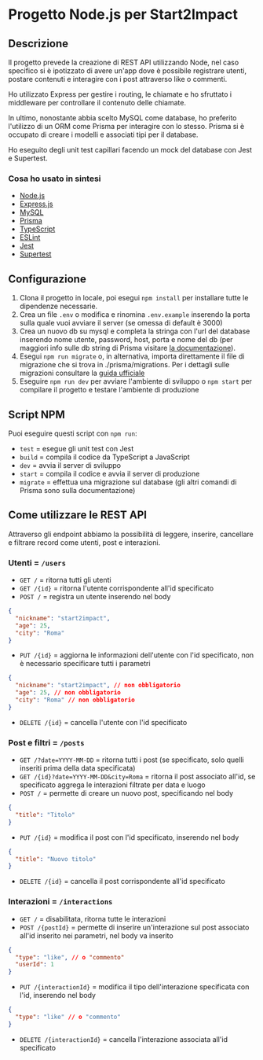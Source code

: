 # Progetto Node.js per Start2Impact

## Descrizione

Il progetto prevede la creazione di REST API utilizzando Node, nel caso specifico si è ipotizzato di avere un'app dove è possibile registrare utenti, postare contenuti e interagire con i post attraverso like o commenti.

Ho utilizzato Express per gestire i routing, le chiamate e ho sfruttato i middleware per controllare il contenuto delle chiamate.

In ultimo, nonostante abbia scelto MySQL come database, ho preferito l'utilizzo di un ORM come Prisma per interagire con lo stesso. Prisma si è occupato di creare i modelli e associati tipi per il database.

Ho eseguito degli unit test capillari facendo un mock del database con Jest e Supertest.

### Cosa ho usato in sintesi

- [Node.js](https://nodejs.org/en/)
- [Express.js](https://expressjs.com/it/)
- [MySQL](https://www.mysql.com/it/)
- [Prisma](https://www.prisma.io/)
- [TypeScript](https://www.typescriptlang.org/)
- [ESLint](https://eslint.org/)
- [Jest](https://jestjs.io/)
- [Supertest](https://www.npmjs.com/package/supertest?ref=hackernoon.com)

## Configurazione

1. Clona il progetto in locale, poi esegui `npm install` per installare tutte le dipendenze necessarie.
2. Crea un file `.env` o modifica e rinomina `.env.example` inserendo la porta sulla quale vuoi avviare il server (se omessa di default è 3000)
3. Crea un nuovo db su mysql e completa la stringa con l'url del database inserendo nome utente, password, host, porta e nome del db (per maggiori info sulle db string di Prisma visitare [la documentazione](https://pris.ly/d/connection-strings)).
4. Esegui `npm run migrate` o, in alternativa, importa direttamente il file di migrazione che si trova in ./prisma/migrations. Per i dettagli sulle migrazioni consultare la [guida ufficiale](https://www.prisma.io/docs/getting-started/setup-prisma/start-from-scratch/relational-databases/using-prisma-migrate-node-mysql)
5. Eseguire `npm run dev` per avviare l'ambiente di sviluppo o `npm start` per compilare il progetto e testare l'ambiente di produzione

## Script NPM

Puoi eseguire questi script con `npm run`:

- `test` = esegue gli unit test con Jest
- `build` = compila il codice da TypeScript a JavaScript
- `dev` = avvia il server di sviluppo
- `start` = compila il codice e avvia il server di produzione
- `migrate` = effettua una migrazione sul database (gli altri comandi di Prisma sono sulla documentazione)

## Come utilizzare le REST API

Attraverso gli endpoint abbiamo la possibilità di leggere, inserire, cancellare e filtrare record come utenti, post e interazioni.

### Utenti = `/users`

- `GET /` = ritorna tutti gli utenti
- `GET /{id}` = ritorna l'utente corrispondente all'id specificato
- `POST /` = registra un utente inserendo nel body

```json
{
  "nickname": "start2impact",
  "age": 25,
  "city": "Roma"
}
```

- `PUT /{id}` = aggiorna le informazioni dell'utente con l'id specificato, non è necessario specificare tutti i parametri

```json
{
  "nickname": "start2impact", // non obbligatorio
  "age": 25, // non obbligatorio
  "city": "Roma" // non obbligatorio
}
```

- `DELETE /{id}` = cancella l'utente con l'id specificato

### Post e filtri = `/posts`

- `GET /?date=YYYY-MM-DD` = ritorna tutti i post (se specificato, solo quelli inseriti prima della data specificata)
- `GET /{id}?date=YYYY-MM-DD&city=Roma` = ritorna il post associato all'id, se specificato aggrega le interazioni filtrate per data e luogo
- `POST /` = permette di creare un nuovo post, specificando nel body

```json
{
  "title": "Titolo"
}
```

- `PUT /{id}` = modifica il post con l'id specificato, inserendo nel body

```json
{
  "title": "Nuovo titolo"
}
```

- `DELETE /{id}` = cancella il post corrispondente all'id specificato

### Interazioni = `/interactions`

- `GET /` = disabilitata, ritorna tutte le interazioni
- `POST /{postId}` = permette di inserire un'interazione sul post associato all'id inserito nei parametri, nel body va inserito

```json
{
  "type": "like", // o "commento"
  "userId": 1
}
```

- `PUT /{interactionId}` = modifica il tipo dell'interazione specificata con l'id, inserendo nel body

```json
{
  "type": "like" // o "commento"
}
```

- `DELETE /{interactionId}` = cancella l'interazione associata all'id specificato
